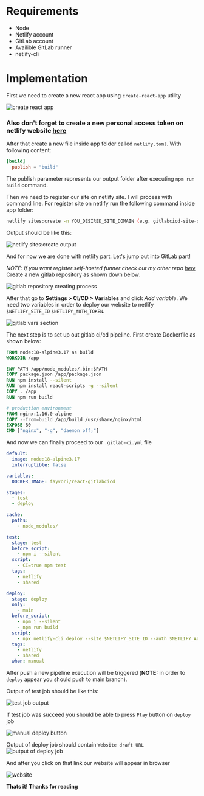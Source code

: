 # Requirements
- Node
- Netlify account
- GitLab account
- Availible GitLab runner
- netlify-cli

# Implementation
First we need to create a new react app using `create-react-app` utility

![create react app](./docs/images/create-react-app.jpeg)

### **Also don't forget to create a new personal access token on netlify website [here](https://app.netlify.com/user/applications)**

After that create a new file inside app folder called `netlify.toml`. With following content:

```toml
[build]
  publish = "build"
```

The publish parameter represents our output folder after executing `npm run build` command.

Then we need to register our site on netlify site. I will process with command line. For register site on netlify run the following command inside app folder:

```bash
netlify sites:create -n YOU_DESIRED_SITE_DOMAIN (e.g. gitlabcicd-site-deploy)
```

Output should be like this:

![netlify sites:create output](./docs/images/netlify-create.jpeg)

And for now we are done with netlify part. Let's jump out into GitLab part!

*NOTE: if you want register self-hosted funner check out my other repo [here](https://github.com/fayvori/iac-gitlab-runner)*
Create a new gitlab repository as shown down below:

![gitlab repository creating process](./docs/images/create-gitlab-project.jpeg)

After that go to **Settings > CI/CD > Variables** and click *Add variable*. We need two variables in order to deploy our website to netlify `$NETLIFY_SITE_ID` `$NETLIFY_AUTH_TOKEN`.

![gitlab vars section](./docs/images/gitlab-vars.jpeg)

The next step is to set up out gitlab ci/cd pipeline. First create Dockerfile as shown below:

```Dockerfile
FROM node:18-alpine3.17 as build
WORKDIR /app

ENV PATH /app/node_modules/.bin:$PATH
COPY package.json /app/package.json
RUN npm install --silent
RUN npm install react-scripts -g --silent
COPY . /app
RUN npm run build

# production environment
FROM nginx:1.16.0-alpine
COPY --from=build /app/build /usr/share/nginx/html
EXPOSE 80
CMD ["nginx", "-g", "daemon off;"]
```

And now we can finally proceed to our `.gitlab-ci.yml` file

```yaml
default:
  image: node:18-alpine3.17
  interruptible: false

variables:
  DOCKER_IMAGE: fayvori/react-gitlabcicd

stages:
  - test 
  - deploy 

cache:
  paths:
    - node_modules/

test:
  stage: test
  before_script:
    - npm i --silent
  script:
    - CI=true npm test
  tags:
    - netlify 
    - shared

deploy:
  stage: deploy
  only:
    - main
  before_script:
    - npm i --silent
    - npm run build
  script:
    - npx netlify-cli deploy --site $NETLIFY_SITE_ID --auth $NETLIFY_AUTH_TOKEN --dir build 
  tags:
    - netlify
    - shared
  when: manual
```

After push a new pipeline execution will be triggered (**NOTE:** in order to `deploy` appear you should push to main branch). 

Output of test job should be like this:

![test job output](./docs/images/tests.jpeg)

If test job was succeed you should be able to press `Play` button on `deploy` job

![manual deploy button](./docs/images/deploy-manual.jpeg)

Output of deploy job should contain `Website draft URL`
![output of deploy job](./docs/images/deploy-succeed.jpeg)

And after you click on that link our website will appear in browser

![website](./docs/images/react-app.jpeg)

**Thats it! Thanks for reading**
